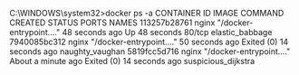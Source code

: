 C:\WINDOWS\system32>docker ps -a
CONTAINER ID   IMAGE     COMMAND                   CREATED              STATUS                      PORTS     NAMES
113257b28761   nginx     "/docker-entrypoint.…"   48 seconds ago       Up 48 seconds               80/tcp    elastic_babbage
7940085bc312   nginx     "/docker-entrypoint.…"   50 seconds ago       Exited (0) 14 seconds ago             naughty_vaughan
5819fcc5d716   nginx     "/docker-entrypoint.…"   About a minute ago   Exited (0) 14 seconds ago             suspicious_dijkstra
